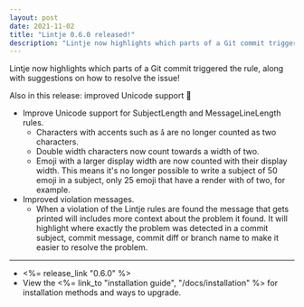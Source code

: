 ```yaml
---
layout: post
date: 2021-11-02
title: "Lintje 0.6.0 released!"
description: "Lintje now highlights which parts of a Git commit triggered the rule, along with suggestions on how to resolve the issue!"
---
```


Lintje now highlights which parts of a Git commit triggered the rule, along with suggestions on how to resolve the issue!

Also in this release: improved Unicode support 🚀

- Improve Unicode support for SubjectLength and MessageLineLength rules.
    - Characters with accents such as `a̐` are no longer counted as two
      characters.
    - Double width characters now count towards a width of two.
    - Emoji with a larger display width are now counted with
      their display width. This means it's no longer possible to write a
      subject of 50 emoji in a subject, only 25 emoji that have a render with
      of two, for example.
- Improved violation messages.
    - When a violation of the Lintje rules are found the message that gets
      printed will includes more context about the problem it found. It will
      highlight where exactly the problem was detected in a commit subject,
      commit message, commit diff or branch name to make it easier to resolve
      the problem.

---

- <%= release_link "0.6.0" %>
- View the <%= link_to "installation guide", "/docs/installation" %> for installation methods and ways to upgrade.
